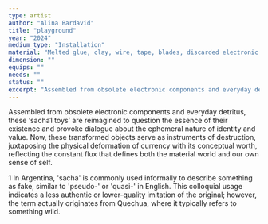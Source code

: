 ```yaml
---
type: artist
author: "Alina Bardavid"
title: "playground"
year: "2024"
medium_type: "Installation"
material: "Melted glue, clay, wire, tape, blades, discarded electronic materials, toys, batteries, servo motors, dc motors, etc."
dimension: ""
equips: ""
needs: ""
status: ""
excerpt: "Assembled from obsolete electronic components and everyday detritus, these ‘sacha1 toys’ are reimagined to question the essence of their existence and provoke dialogue about the ephemeral nature of identity and value. Now, these transformed objects serve as instruments of destruction, juxtaposing the physical deformation of currency with its conceptual worth, reflecting the constant flux that defines both the material world and our own sense of self.1 In Argentina, 'sacha' is commonly used informally to describe something as fake, similar to 'pseudo-' or 'quasi-' in English. This colloquial usage indicates a less authentic or lower-quality imitation of the original; however, the term actually originates from Quechua, where it typically refers to something wild."
---
```

Assembled from obsolete electronic components and everyday detritus, these ‘sacha1 toys’ are reimagined to question the essence of their existence and provoke dialogue about the ephemeral nature of identity and value. Now, these transformed objects serve as instruments of destruction, juxtaposing the physical deformation of currency with its conceptual worth, reflecting the constant flux that defines both the material world and our own sense of self.

1 In Argentina, 'sacha' is commonly used informally to describe something as fake, similar to 'pseudo-' or 'quasi-' in English. This colloquial usage indicates a less authentic or lower-quality imitation of the original; however, the term actually originates from Quechua, where it typically refers to something wild.
